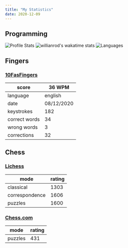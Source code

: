 ```yaml
---
title: "My Statistics"
date: 2020-12-09
---
```


## Programming

![Profile Stats](https://github-readme-stats.vercel.app/api?username=mateusfg7&show_icons=true&title_color=555555&icon_color=555555&text_color=4098fc&bg_color=00000008&hide_border=true)
![willianrod's wakatime stats](https://github-readme-stats.vercel.app/api/wakatime?username=mateusfg7&https://github-readme-stats.vercel.app/api?username=mateusfg7&show_icons=true&title_color=555555&icon_color=555555&text_color=4098fc&bg_color=00000008&hide_border=true)
![Languages](https://github-readme-stats.vercel.app/api/top-langs/?username=mateusfg7&layout=compact&hide_border=true&langs_count=100&show_icons=true&title_color=555555&icon_color=555555&text_color=4098fc&bg_color=00000008&hide_border=true)

## Fingers

### [10FasFingers](https://10fastfingers.com/user/2371408/)

| score | 36 WPM |
|--|--|
| language | english |
| date | 08/12/2020 |
| keystrokes | 182 |
| correct words | 34 |
| wrong words | 3 |
| corrections | 32 |

## Chess

### [Lichess](https://lichess.org/@/mateusfg7)

mode | rating
--|--
classical | 1303
correspondence | 1606
puzzles | 1600

### [Chess.com](https://www.chess.com/member/mateusfg7)

mode | rating
---|---
puzzles | 431

